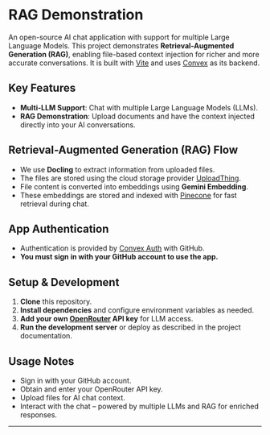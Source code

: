 # RAG Demonstration

An open-source AI chat application with support for multiple Large Language Models. This project demonstrates **Retrieval-Augmented Generation (RAG)**, enabling file-based context injection for richer and more accurate conversations. It is built with [Vite](https://vite.dev/) and uses [Convex](https://convex.dev/) as its backend.

## Key Features

- **Multi-LLM Support**: Chat with multiple Large Language Models (LLMs).
- **RAG Demonstration**: Upload documents and have the context injected directly into your AI conversations.

## Retrieval-Augmented Generation (RAG) Flow

- We use **Docling** to extract information from uploaded files.
- The files are stored using the cloud storage provider [UploadThing](https://uploadthing.com/).
- File content is converted into embeddings using **Gemini Embedding**.
- These embeddings are stored and indexed with [Pinecone](https://www.pinecone.io/) for fast retrieval during chat.

## App Authentication

- Authentication is provided by [Convex Auth](https://auth.convex.dev/) with GitHub.
- **You must sign in with your GitHub account to use the app.**

## Setup & Development

1. **Clone** this repository.
2. **Install dependencies** and configure environment variables as needed.
3. **Add your own [OpenRouter](https://openrouter.ai/) API key** for LLM access.
4. **Run the development server** or deploy as described in the project documentation.

## Usage Notes

- Sign in with your GitHub account.
- Obtain and enter your OpenRouter API key.
- Upload files for AI chat context.
- Interact with the chat – powered by multiple LLMs and RAG for enriched responses.

---
